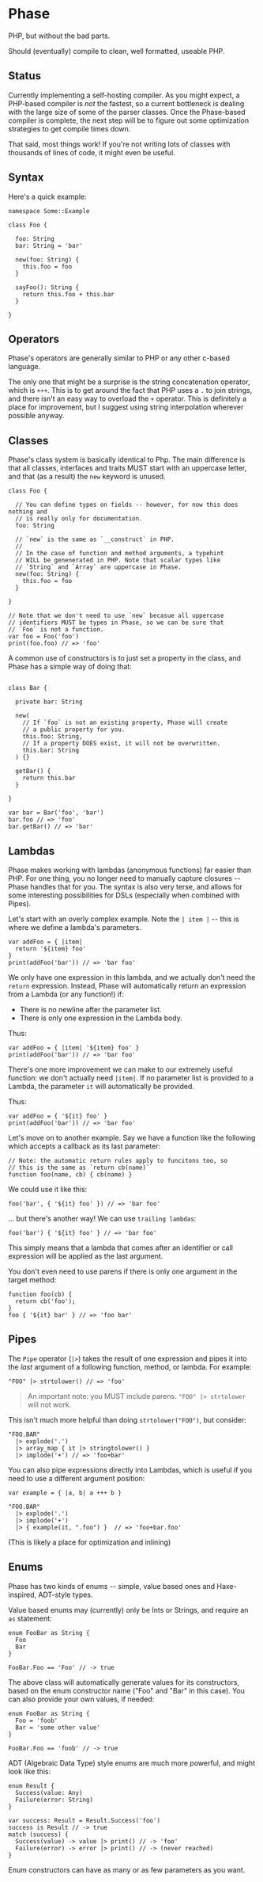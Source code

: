 Phase
=====
PHP, but without the bad parts. 

Should (eventually) compile to clean, well formatted, useable PHP.

Status
------
Currently implementing a self-hosting compiler. As you might expect, a PHP-based compiler is *not* the fastest, so a current bottleneck is dealing with the large size of some of the parser classes. Once the Phase-based compiler is complete, the next step will be to figure out some optimization strategies to get compile times down.

That said, most things work! If you're not writing lots of classes with thousands of lines of code, it might even be useful.

Syntax
------
Here's a quick example:

```phase
namespace Some::Example

class Foo {

  foo: String
  bar: String = 'bar'

  new(foo: String) {
    this.foo = foo
  }

  sayFoo(): String {
    return this.foo + this.bar
  }

}
```

Operators
---------
Phase's operators are generally similar to PHP or any other c-based language.

The only one that might be a surprise is the string concatenation operator, which is `+++`. This is to get around the fact that PHP uses a `.` to join strings, and there isn't an easy way to overload the `+` operator. This is definitely a place for improvement, but I suggest using string interpolation wherever possible anyway.

Classes
-------
Phase's class system is basically identical to Php. The main difference is that all classes, interfaces and traits MUST start with an uppercase letter, and that (as a result) the `new` keyword is unused.

```phase
class Foo {
  
  // You can define types on fields -- however, for now this does nothing and
  // is really only for documentation.
  foo: String
  
  // `new` is the same as `__construct` in PHP.
  //
  // In the case of function and method arguments, a typehint
  // WILL be genenerated in PHP. Note that scalar types like
  // `String` and `Array` are uppercase in Phase.
  new(foo: String) {
    this.foo = foo
  }

}

// Note that we don't need to use `new` becasue all uppercase
// identifiers MUST be types in Phase, so we can be sure that
// `Foo` is not a function.
var foo = Foo('foo')
print(foo.foo) // => 'foo'
```

A common use of constructors is to just set a property in the class, and Phase has a simple way of doing that:

```phase

class Bar {

  private bar: String

  new(
    // If `foo` is not an existing property, Phase will create
    // a public property for you.
    this.foo: String,
    // If a property DOES exist, it will not be overwritten.
    this.bar: String
  ) {}

  getBar() {
    return this.bar
  }

}

var bar = Bar('foo', 'bar')
bar.foo // => 'foo'
bar.getBar() // => 'bar'

```

Lambdas
-------
Phase makes working with lambdas (anonymous functions) far easier than PHP. For one thing, you no longer need to manually capture closures -- Phase handles that for you. The syntax is also very terse, and allows for some interesting possibilities for DSLs (especially when combined with Pipes).

Let's start with an overly complex example. Note the `| item |` -- this is where we define a lambda's parameters.

```phase
var addFoo = { |item|
  return '${item} foo'
}
print(addFoo('bar')) // => 'bar foo'  
```

We only have one expression in this lambda, and we actually don't need the `return` expression. Instead, Phase will automatically return an expression from a Lambda (or any function!) if:

- There is no newline after the parameter list.
- There is only one expression in the Lambda body.

Thus:

```phase
var addFoo = { |item| '${item} foo' }
print(addFoo('bar')) // => 'bar foo'  
```

There's one more improvement we can make to our extremely useful function: we don't actually need `|item|`. If no parameter list is provided to a Lambda, the parameter `it` will automatically be provided.

Thus:

```phase
var addFoo = { '${it} foo' }
print(addFoo('bar')) // => 'bar foo'  
```

Let's move on to another example. Say we have a function like the following which accepts a callback as its last parameter:

```phase
// Note: the automatic return rules apply to funcitons too, so
// this is the same as `return cb(name)`
function foo(name, cb) { cb(name) }
```

We could use it like this:

```phase
foo('bar', { '${it} foo' }) // => 'bar foo'
```

... but there's another way! We can use `trailing lambdas`:

```phase
foo('bar') { '${it} foo' } // => 'bar foo'
```

This simply means that a lambda that comes after an identifier or call expression will be applied as the last argument.

You don't even need to use parens if there is only one argument in the target method:

```
function foo(cb) {
  return cb('foo');
}
foo { '${it} bar' } // => 'foo bar'
```

Pipes
-----
The `Pipe` operator (`|>`) takes the result of one expression and pipes it into the _last_ argument of a following function, method, or lambda. For example:

```
"FOO" |> strtolower() // => 'foo'
```

> An important note: you MUST include parens. `"FOO" |> strtolower` will not work.

This isn't much more helpful than doing `strtolower("FOO")`, but consider:

```
"FOO.BAR"
  |> explode('.')
  |> array_map { it |> stringtolower() }
  |> implode('+') // => 'foo+bar'
```

You can also pipe expressions directly into Lambdas, which is useful if you need to use a different argument position:

```
var example = { |a, b| a +++ b }

"FOO.BAR"
  |> explode('.')
  |> implode('+')
  |> { example(it, ".foo") }  // => 'foo+bar.foo'
```

(This is likely a place for optimization and inlining)

Enums
-----

Phase has two kinds of enums -- simple, value based ones and Haxe-inspired, ADT-style types.

Value based enums may (currently) only be Ints or Strings, and require an `as` statement:

```phs
enum FooBar as String {
  Foo
  Bar
}

FooBar.Foo == 'Foo' // -> true
```

The above class will automatically generate values for its constructors, based on the enum constructor name ("Foo" and "Bar" in this case). You can also provide your own values, if needed:

```phs
enum FooBar as String {
  Foo = 'foob'
  Bar = 'some other value'
}

FooBar.Foo == 'foob' // -> true
```

ADT (Algebraic Data Type) style enums are much more powerful, and might look like this:

```phs
enum Result {
  Success(value: Any)
  Failure(error: String)
}

var success: Result = Result.Success('foo')
success is Result // -> true
match (success) {
  Success(value) -> value |> print() // -> 'foo'
  Failure(error) -> error |> print() // -> (never reached)
}
```

Enum constructors can have as many or as few parameters as you want.

